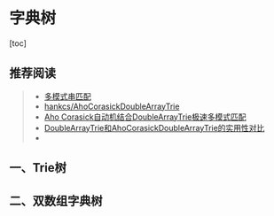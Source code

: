 # 字典树

[toc]

## 推荐阅读

> - [多模式串匹配](https://zdkswd.github.io/2019/07/21/Trie%E6%A0%91/)
> - [hankcs/AhoCorasickDoubleArrayTrie](https://github.com/hankcs/AhoCorasickDoubleArrayTrie)
> - [Aho Corasick自动机结合DoubleArrayTrie极速多模式匹配](https://www.hankcs.com/program/algorithm/aho-corasick-double-array-trie.html)
> - [DoubleArrayTrie和AhoCorasickDoubleArrayTrie的实用性对比](https://www.hankcs.com/program/algorithm/double-array-trie-vs-aho-corasick-double-array-trie.html)
> - 





## 一、Trie树







## 二、双数组字典树

















